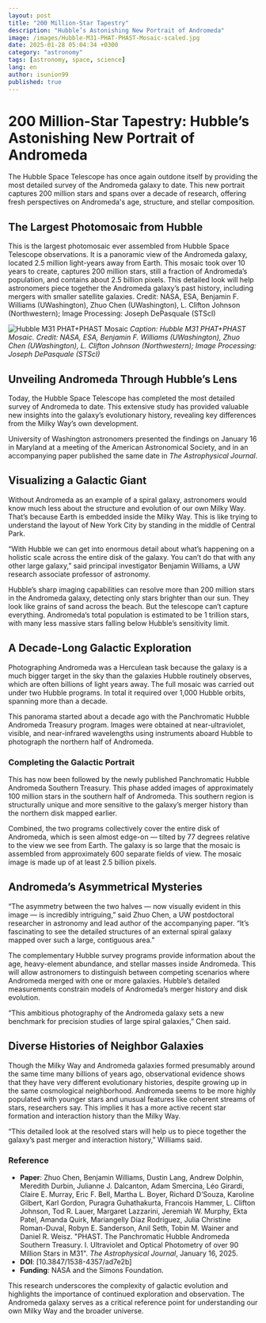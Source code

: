 ```yaml
---
layout: post
title: "200 Million-Star Tapestry"
description: "Hubble’s Astonishing New Portrait of Andromeda"
image: /images/Hubble-M31-PHAT-PHAST-Mosaic-scaled.jpg
date: 2025-01-28 05:04:34 +0300
category: "astronomy"
tags: [astronomy, space, science]
lang: en
author: isunion99
published: true
---
```


# 200 Million-Star Tapestry: Hubble’s Astonishing New Portrait of Andromeda

The Hubble Space Telescope has once again outdone itself by providing the most detailed survey of the Andromeda galaxy to date. This new portrait captures 200 million stars and spans over a decade of research, offering fresh perspectives on Andromeda's age, structure, and stellar composition.

## The Largest Photomosaic from Hubble

This is the largest photomosaic ever assembled from Hubble Space Telescope observations. It is a panoramic view of the Andromeda galaxy, located 2.5 million light-years away from Earth. This mosaic took over 10 years to create, captures 200 million stars, still a fraction of Andromeda’s population, and contains about 2.5 billion pixels. This detailed look will help astronomers piece together the Andromeda galaxy’s past history, including mergers with smaller satellite galaxies. Credit: NASA, ESA, Benjamin F. Williams (UWashington), Zhuo Chen (UWashington), L. Clifton Johnson (Northwestern); Image Processing: Joseph DePasquale (STScI)

![Hubble M31 PHAT+PHAST Mosaic](https://scitechdaily.com/images/Hubble-M31-PHAT-PHAST-Mosaic-scaled.jpg)
*Caption: Hubble M31 PHAT+PHAST Mosaic. Credit: NASA, ESA, Benjamin F. Williams (UWashington), Zhuo Chen (UWashington), L. Clifton Johnson (Northwestern); Image Processing: Joseph DePasquale (STScI)*

## Unveiling Andromeda Through Hubble’s Lens

Today, the Hubble Space Telescope has completed the most detailed survey of Andromeda to date. This extensive study has provided valuable new insights into the galaxy’s evolutionary history, revealing key differences from the Milky Way’s own development.

University of Washington astronomers presented the findings on January 16 in Maryland at a meeting of the American Astronomical Society, and in an accompanying paper published the same date in *The Astrophysical Journal*.

## Visualizing a Galactic Giant

Without Andromeda as an example of a spiral galaxy, astronomers would know much less about the structure and evolution of our own Milky Way. That’s because Earth is embedded inside the Milky Way. This is like trying to understand the layout of New York City by standing in the middle of Central Park.

“With Hubble we can get into enormous detail about what’s happening on a holistic scale across the entire disk of the galaxy. You can’t do that with any other large galaxy,” said principal investigator Benjamin Williams, a UW research associate professor of astronomy.

Hubble’s sharp imaging capabilities can resolve more than 200 million stars in the Andromeda galaxy, detecting only stars brighter than our sun. They look like grains of sand across the beach. But the telescope can’t capture everything. Andromeda’s total population is estimated to be 1 trillion stars, with many less massive stars falling below Hubble’s sensitivity limit.

## A Decade-Long Galactic Exploration

Photographing Andromeda was a Herculean task because the galaxy is a much bigger target in the sky than the galaxies Hubble routinely observes, which are often billions of light years away. The full mosaic was carried out under two Hubble programs. In total it required over 1,000 Hubble orbits, spanning more than a decade.

This panorama started about a decade ago with the Panchromatic Hubble Andromeda Treasury program. Images were obtained at near-ultraviolet, visible, and near-infrared wavelengths using instruments aboard Hubble to photograph the northern half of Andromeda.

### Completing the Galactic Portrait

This has now been followed by the newly published Panchromatic Hubble Andromeda Southern Treasury. This phase added images of approximately 100 million stars in the southern half of Andromeda. This southern region is structurally unique and more sensitive to the galaxy’s merger history than the northern disk mapped earlier.

Combined, the two programs collectively cover the entire disk of Andromeda, which is seen almost edge-on — tilted by 77 degrees relative to the view we see from Earth. The galaxy is so large that the mosaic is assembled from approximately 600 separate fields of view. The mosaic image is made up of at least 2.5 billion pixels.

## Andromeda’s Asymmetrical Mysteries

“The asymmetry between the two halves — now visually evident in this image — is incredibly intriguing,” said Zhuo Chen, a UW postdoctoral researcher in astronomy and lead author of the accompanying paper. “It’s fascinating to see the detailed structures of an external spiral galaxy mapped over such a large, contiguous area.”

The complementary Hubble survey programs provide information about the age, heavy-element abundance, and stellar masses inside Andromeda. This will allow astronomers to distinguish between competing scenarios where Andromeda merged with one or more galaxies. Hubble’s detailed measurements constrain models of Andromeda’s merger history and disk evolution.

“This ambitious photography of the Andromeda galaxy sets a new benchmark for precision studies of large spiral galaxies,” Chen said.

## Diverse Histories of Neighbor Galaxies

Though the Milky Way and Andromeda galaxies formed presumably around the same time many billions of years ago, observational evidence shows that they have very different evolutionary histories, despite growing up in the same cosmological neighborhood. Andromeda seems to be more highly populated with younger stars and unusual features like coherent streams of stars, researchers say. This implies it has a more active recent star formation and interaction history than the Milky Way.

“This detailed look at the resolved stars will help us to piece together the galaxy’s past merger and interaction history,” Williams said.

### Reference

- **Paper**: Zhuo Chen, Benjamin Williams, Dustin Lang, Andrew Dolphin, Meredith Durbin, Julianne J. Dalcanton, Adam Smercina, Léo Girardi, Claire E. Murray, Eric F. Bell, Martha L. Boyer, Richard D’Souza, Karoline Gilbert, Karl Gordon, Puragra Guhathakurta, Francois Hammer, L. Clifton Johnson, Tod R. Lauer, Margaret Lazzarini, Jeremiah W. Murphy, Ekta Patel, Amanda Quirk, Mariangelly Díaz Rodríguez, Julia Christine Roman-Duval, Robyn E. Sanderson, Anil Seth, Tobin M. Wainer and Daniel R. Weisz. "PHAST. The Panchromatic Hubble Andromeda Southern Treasury. I. Ultraviolet and Optical Photometry of over 90 Million Stars in M31". *The Astrophysical Journal*, January 16, 2025.
- **DOI**: [10.3847/1538-4357/ad7e2b]
- **Funding**: NASA and the Simons Foundation.

This research underscores the complexity of galactic evolution and highlights the importance of continued exploration and observation. The Andromeda galaxy serves as a critical reference point for understanding our own Milky Way and the broader universe.
